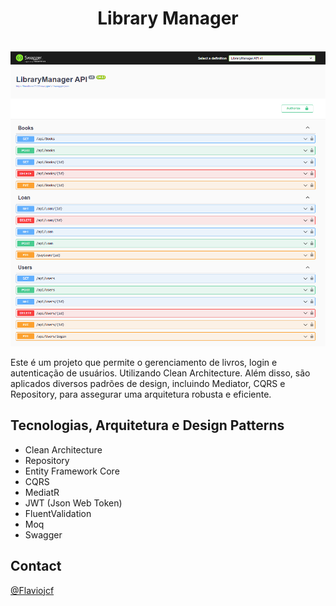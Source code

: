 <h1 align="center">Library Manager</h1>

<br />
<div align="center">
  <a href="https://github.com/Flaviojcf/projects-payments">
    <img src="./library-manager.png" alt="swagger-png">
  </a>
</div>

Este é um projeto que permite o gerenciamento de livros, login e autenticação de usuários. Utilizando Clean Architecture. Além disso, são aplicados diversos padrões de design, incluindo Mediator, CQRS e Repository, para assegurar uma arquitetura robusta e eficiente.

## Tecnologias, Arquitetura e Design Patterns
- Clean Architecture
- Repository
- Entity Framework Core
- CQRS
- MediatR
- JWT (Json Web Token)
- FluentValidation
- Moq
- Swagger


## Contact

[@Flaviojcf](mailto:flaviojcostafilho@gmail.com)



